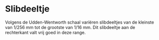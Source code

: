 # Slibdeeltje

Volgens de Udden-Wentworth schaal variëren slibdeeltjes van de kleinste van
1/256 mm tot de grootste van 1/16 mm. Dit slibdeeltje aan de rechterkant valt
vrij goed in deze range.
